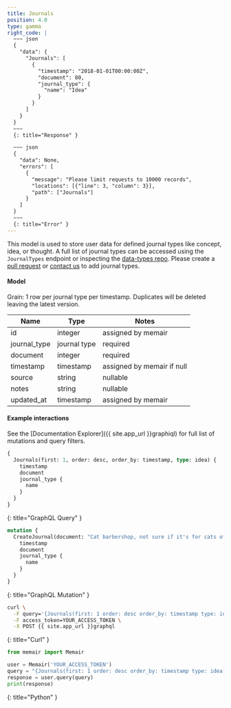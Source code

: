 ```yaml
---
title: Journals
position: 4.0
type: gamma
right_code: |
  ~~~ json
  {
    "data": {
      "Journals": [
        {
          "timestamp": "2018-01-01T00:00:00Z",
          "document": 80,
          "journal_type": {
            "name": "Idea"
          }
        }
      ]
    }
  }
  ~~~
  {: title="Response" }

  ~~~ json
  {
    "data": None,
    "errors": [
      {
        "message": "Please limit requests to 10000 records",
        "locations": [{"line": 3, "column": 3}],
        "path": ["Journals"]
      }
    ]
  }
  ~~~
  {: title="Error" }
---
```


This model is used to store user data for defined journal types like concept, idea, or thought. A full list of journal types can be accessed using the `JournalTypes` endpoint or inspecting the [data-types repo](https://github.com/memair/data-types/blob/master/journal_types.yml). Please create a [pull request](https://github.com/memair/data-types/blob/master/journal_types.yml) or [contact us](https://blog.memair.com/community/contact) to add journal types.

#### Model

Grain: 1 row per journal type per timestamp. Duplicates will be deleted leaving the latest version.

| Name | Type | Notes |
|-------|--------|---------|
| id | integer | assigned by memair |
| journal_type | journal type | required |
| document | integer | required |
| timestamp | timestamp | assigned by memair if null |
| source | string | nullable |
| notes | string | nullable |
| updated_at | timestamp | assigned by memair |

#### Example interactions

See the [Documentation Explorer]({{ site.app_url }}graphiql) for full list of mutations and query filters.

~~~ graphql
{
  Journals(first: 1, order: desc, order_by: timestamp, type: idea) {
    timestamp
    document
    journal_type {
      name
    }
  }
}
~~~
{: title="GraphQL Query" }

~~~ graphql
mutation {
  CreateJournal(document: "Cat barbershop, not sure if it's for cats of just has cats running around", type: idea) {
    timestamp
    document
    journal_type {
      name
    }
  }
}

~~~
{: title="GraphQL Mutation" }

~~~ bash
curl \
  -F query='{Journals(first: 1 order: desc order_by: timestamp type: idea) {timestamp document journal_type {name}}}' \
  -F access_token=YOUR_ACCESS_TOKEN \
  -X POST {{ site.app_url }}graphql
~~~
{: title="Curl" }

~~~ python
from memair import Memair

user = Memair('YOUR_ACCESS_TOKEN')
query = "{Journals(first: 1 order: desc order_by: timestamp type: idea) {timestamp document journal_type {name}}}"
response = user.query(query)
print(response)
~~~
{: title="Python" }
